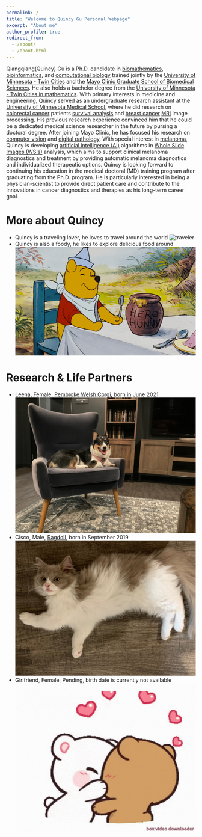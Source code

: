 ```yaml
---
permalink: /
title: "Welcome to Quincy Gu Personal Webpage"
excerpt: "About me"
author_profile: true
redirect_from: 
  - /about/
  - /about.html
---
```


Qiangqiang(Quincy) Gu is a Ph.D. candidate in [biomathematics](https://en.wikipedia.org/wiki/Mathematical_and_theoretical_biology), [bioinformatics](https://en.wikipedia.org/wiki/Bioinformatics), and [computational biology](https://en.wikipedia.org/wiki/Computational_biology) trained jointly by the [University of Minnesota - Twin Cities](https://twin-cities.umn.edu) and the [Mayo Clinic Graduate School of Biomedical Sciences](https://college.mayo.edu). He also holds a bachelor degree from the [University of Minnesota - Twin Cities in mathematics](https://cse.umn.edu/math). 
With primary interests in medicine and engineering, Quincy served as an undergraduate research assistant at the [University of Minnesota Medical School](https://med.umn.edu), where he did research on [colorectal cancer](https://www.cdc.gov/cancer/colorectal/basic_info/what-is-colorectal-cancer.htm) patients [survival analysis](https://en.wikipedia.org/wiki/Survival_analysis) and [breast cancer](https://www.mayoclinic.org/diseases-conditions/breast-cancer/symptoms-causes/syc-20352470) [MRI](https://www.mayoclinic.org/tests-procedures/mri/about/pac-20384768) image processing. His previous research experience convinced him that he could be a dedicated medical science researcher in the future by pursing a doctoral degree.
After joining Mayo Clinic, he has focused his research on [computer vision](https://en.wikipedia.org/wiki/Computer_vision) and [digital pathology](https://en.wikipedia.org/wiki/Digital_pathology). With special interest in [melanoma](https://www.mayoclinic.org/diseases-conditions/melanoma/symptoms-causes/syc-20374884), Quincy is developing [artificial intelligence (AI)](https://en.wikipedia.org/wiki/Artificial_intelligence) algorithms in [Whole Slide Images (WSIs)](https://digitalpathologyassociation.org/whole-slide-imaging-repository) analysis, which aims to support clinical melanoma diagnostics and treatment by providing automatic melanoma diagnostics and individualized therapeutic options.
Quincy is looking forward to continuing his education in the medical doctoral (MD) training program after graduating from the Ph.D. program. He is particularly interested in being a physician-scientist to provide direct patient care and contribute to the innovations in cancer diagnostics and therapies as his long-term career goal.

More about Quincy
=====
* Quincy is a traveling lover, he loves to travel around the world
![traveler](images/traveler.gif)
* Quincy is also a foody, he likes to explore delicious food around
![foody](images/foody.gif)

Research & Life Partners
======
* Leena, Female, [Pembroke Welsh Corgi](https://en.wikipedia.org/wiki/Pembroke_Welsh_Corgi), born in June 2021
![Say Hellow to Leena](images/leena.png)
* Cisco, Male, [Ragdoll](https://en.wikipedia.org/wiki/Ragdoll), born in September 2019
![Love you Cisco](images/cisco.png)
* Girlfriend, Female, Pending, birth date is currently not available
![Actively Looking for Life Partners](images/kiss_love.gif)